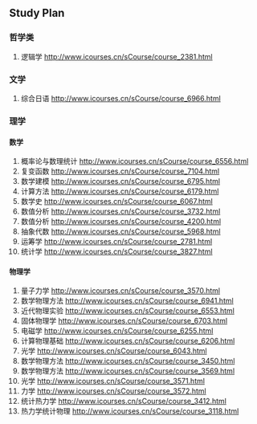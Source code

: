 ## Study Plan
### 哲学类
1. 逻辑学 http://www.icourses.cn/sCourse/course_2381.html
### 文学
1. 综合日语 http://www.icourses.cn/sCourse/course_6966.html
### 理学
#### 数学
1. 概率论与数理统计 http://www.icourses.cn/sCourse/course_6556.html
2. 复变函数 http://www.icourses.cn/sCourse/course_7104.html
3. 数学建模 http://www.icourses.cn/sCourse/course_6795.html
4. 计算方法 http://www.icourses.cn/sCourse/course_6179.html
5. 数学史 http://www.icourses.cn/sCourse/course_6067.html
6. 数值分析 http://www.icourses.cn/sCourse/course_3732.html
7. 数值分析 http://www.icourses.cn/sCourse/course_4200.html
8. 抽象代数 http://www.icourses.cn/sCourse/course_5968.html
9. 运筹学 http://www.icourses.cn/sCourse/course_2781.html
10. 统计学 http://www.icourses.cn/sCourse/course_3827.html
#### 物理学
1. 量子力学 http://www.icourses.cn/sCourse/course_3570.html
2. 数学物理方法 http://www.icourses.cn/sCourse/course_6941.html
3. 近代物理实验 http://www.icourses.cn/sCourse/course_6553.html
4. 固体物理学 http://www.icourses.cn/sCourse/course_6703.html
5. 电磁学 http://www.icourses.cn/sCourse/course_6255.html
6. 计算物理基础 http://www.icourses.cn/sCourse/course_6206.html
7. 光学 http://www.icourses.cn/sCourse/course_6043.html
8. 数学物理方法 http://www.icourses.cn/sCourse/course_3450.html
9. 数学物理方法 http://www.icourses.cn/sCourse/course_3569.html
10. 光学 http://www.icourses.cn/sCourse/course_3571.html
11. 力学 http://www.icourses.cn/sCourse/course_3572.html
12. 统计热力学 http://www.icourses.cn/sCourse/course_3412.html
13. 热力学统计物理 http://www.icourses.cn/sCourse/course_3118.html













